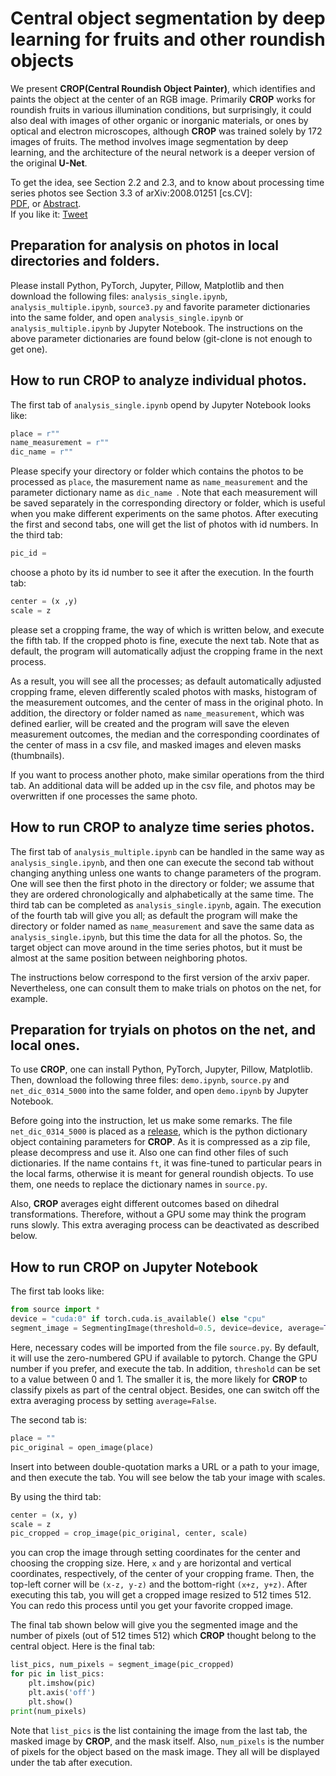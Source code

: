 # Central object segmentation by deep learning for fruits and other roundish objects
We present **CROP(Central Roundish Object Painter)**, which identifies and paints the object at the center of an RGB image. Primarily **CROP** works for roundish fruits in various illumination conditions, but surprisingly, it could also deal with images of other organic or inorganic materials, or ones by optical and electron microscopes, although **CROP** was trained solely by 172 images of fruits. The method involves image segmentation by deep learning, and the architecture of the neural network is a deeper version of the original **U-Net**.

To get the idea, see Section 2.2 and 2.3, and to know about processing time series photos see Section 3.3 of
arXiv:2008.01251 [cs.CV]:  
[PDF](https://arxiv.org/pdf/2008.01251.pdf), or [Abstract](http://arxiv.org/abs/2008.01251).  
If you like it: <a href="https://twitter.com/share?ref_src=twsrc%5Etfw" class="twitter-share-button" data-show-count="false">Tweet</a>
             


## Preparation for analysis on photos in local directories and folders. 
Please install Python, PyTorch, Jupyter, Pillow, Matplotlib and then download the following files: `analysis_single.ipynb`, `analysis_multiple.ipynb`, `source3.py` and favorite parameter dictionaries into the same folder, and open `analysis_single.ipynb` or `analysis_multiple.ipynb` by Jupyter Notebook. The instructions on the above parameter dictionaries are found below (git-clone is not enough to get one). 

## How to run **CROP** to analyze individual photos.
The first tab of `analysis_single.ipynb` opend by Jupyter Notebook looks like:
```python
place = r""
name_measurement = r""
dic_name = r""
```
Please specify your directory or folder which contains the photos to be processed as `place`,
the masurement name as `name_measurement` and the parameter dictionary name as `dic_name `.
Note that each measurement will be saved separately in the corresponding directory or folder,
which is useful when you make different experiments on the same photos. 
After executing the first and second tabs, one will get the list of photos with id numbers. 
In the third tab: 
```python
pic_id = 
```
choose a photo by its id number to see it after the execution. 
In the fourth tab:
```python
center = (x ,y)
scale = z
```
please set a cropping frame, the way of which is written below, and execute the fifth tab.
If the cropped photo is fine, execute the next tab.
Note that as default, the program will automatically adjust the cropping frame in the next process. 

As a result, you will see all the processes; as default
automatically adjusted cropping frame, eleven differently scaled photos with masks, 
histogram of the measurement outcomes, and the center of mass in the original photo. 
In addition, the directory or folder named as `name_measurement`, which was defined earlier,
will be created and the program will save the eleven measurement outcomes, the median and the corresponding coordinates of the center of mass in a csv file, and masked images and eleven masks (thumbnails).

If you want to process another photo, make similar operations from the third tab. 
An additional data will be added up in the csv file, and photos may be overwritten if one processes the same photo. 

## How to run **CROP** to analyze time series photos.
The first tab of `analysis_multiple.ipynb` can be handled in the same way as `analysis_single.ipynb`,
and then one can execute the second tab without changing anything unless one wants to change parameters of the program. 
One will see then the first photo in the directory or folder; 
we assume that they are ordered chronologically and alphabetically at the same time.
The third tab can be completed as `analysis_single.ipynb`, again. 
The execution of the fourth tab will give you all; as default
the program will make the directory or folder named as `name_measurement`
and save the same data as `analysis_single.ipynb`, but this time the data for all the photos.
So, the target object can move around in the time series photos, 
but it must be almost at the same position between neighboring photos. 


The instructions below correspond to the first version of the arxiv paper. Nevertheless, one can consult them to make trials on photos on the net, for example. 

## Preparation for tryials on photos on the net, and local ones. 
To use **CROP**, one can install Python, PyTorch, Jupyter, Pillow, Matplotlib. Then, download the following three files: `demo.ipynb`, `source.py` and `net_dic_0314_5000` into the same folder, and open `demo.ipynb` by Jupyter Notebook. 


Before going into the instruction, let us make some remarks. The file `net_dic_0314_5000` is placed as a [release](https://github.com/MotohisaFukuda/CROP/releases), which is the python dictionary object containing parameters for **CROP**. As it is compressed as a zip file, please decompress and use it.  Also one can find other files of such dictionaries. If the name contains `ft`, it was fine-tuned to particular pears in the local farms, otherwise it is meant for general roundish objects. To use them, one needs to replace the dictionary names in `source.py`. 

Also, **CROP** averages eight different outcomes based on dihedral transformations. Therefore, without a GPU some may think the program runs slowly. This extra averaging process can be deactivated as described below. 


## How to run **CROP** on **Jupyter Notebook**

The first tab looks like:
```python
from source import *
device = "cuda:0" if torch.cuda.is_available() else "cpu"
segment_image = SegmentingImage(threshold=0.5, device=device, average=True)
```
Here, necessary codes will be imported from the file `source.py`. By default, it will use the zero-numbered GPU if available to pytorch. Change the GPU number if you prefer, and execute the tab. In addition, `threshold` can be set to a value between 0 and 1. The smaller it is, the more likely for **CROP** to classify pixels as part of the central object. Besides, one can switch off the extra averaging process by setting `average=False`. 

The second tab is:
```python
place = ""
pic_original = open_image(place)
```
Insert into between double-quotation marks a URL or a path to your image, and then execute the tab. You will see below the tab your image with scales.

By using the third tab:
```python
center = (x, y)
scale = z
pic_cropped = crop_image(pic_original, center, scale)
```
you can crop the image through setting coordinates for the center and choosing the cropping size. Here, `x` and `y` are horizontal and vertical coordinates, respectively, of the center of your cropping frame. Then, the top-left corner will be `(x-z, y-z)` and the bottom-right `(x+z, y+z)`. After executing this tab, you will get a cropped image resized to 512 times 512. You can redo this process until you get your favorite cropped image.

The final tab shown below will give you the segmented image and the number of pixels (out of 512 times 512) which **CROP** thought belong to the central object. Here is the final tab:
```python
list_pics, num_pixels = segment_image(pic_cropped)
for pic in list_pics:
    plt.imshow(pic)
    plt.axis('off')
    plt.show()
print(num_pixels)
```
Note that `list_pics` is the list containing the image from the last tab, the masked image by **CROP**, and the mask itself. Also, `num_pixels` is the number of pixels for the object based on the mask image. They all will be displayed under the tab after execution. 
